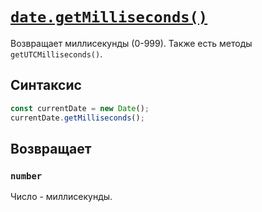 # [`date.getMilliseconds()`](../index.md)

Возвращает миллисекунды (0-999). Также есть методы `getUTCMilliseconds()`.

## Синтаксис

```js
const currentDate = new Date();
currentDate.getMilliseconds();
```

## Возвращает

### `number`

Число - миллисекунды.
